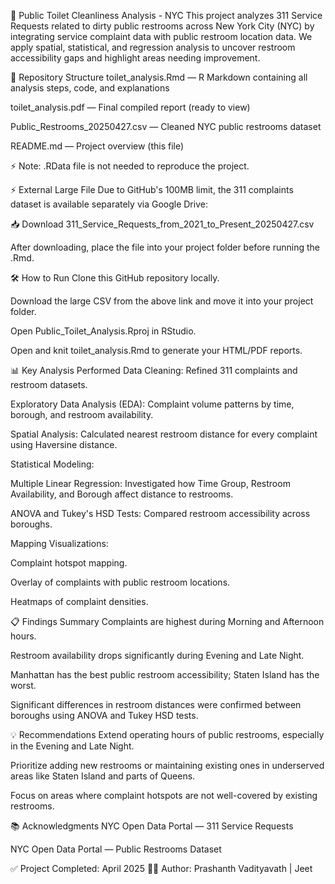 🚻 Public Toilet Cleanliness Analysis - NYC
This project analyzes 311 Service Requests related to dirty public restrooms across New York City (NYC) by integrating service complaint data with public restroom location data. We apply spatial, statistical, and regression analysis to uncover restroom accessibility gaps and highlight areas needing improvement.

📂 Repository Structure
toilet_analysis.Rmd — R Markdown containing all analysis steps, code, and explanations

toilet_analysis.pdf — Final compiled report (ready to view)

Public_Restrooms_20250427.csv — Cleaned NYC public restrooms dataset

README.md — Project overview (this file)

⚡ Note: .RData file is not needed to reproduce the project.

⚡ External Large File
Due to GitHub's 100MB limit, the 311 complaints dataset is available separately via Google Drive:

📥 Download 311_Service_Requests_from_2021_to_Present_20250427.csv

After downloading, place the file into your project folder before running the .Rmd.

🛠 How to Run
Clone this GitHub repository locally.

Download the large CSV from the above link and move it into your project folder.

Open Public_Toilet_Analysis.Rproj in RStudio.

Open and knit toilet_analysis.Rmd to generate your HTML/PDF reports.

📊 Key Analysis Performed
Data Cleaning: Refined 311 complaints and restroom datasets.

Exploratory Data Analysis (EDA): Complaint volume patterns by time, borough, and restroom availability.

Spatial Analysis: Calculated nearest restroom distance for every complaint using Haversine distance.

Statistical Modeling:

Multiple Linear Regression: Investigated how Time Group, Restroom Availability, and Borough affect distance to restrooms.

ANOVA and Tukey's HSD Tests: Compared restroom accessibility across boroughs.

Mapping Visualizations:

Complaint hotspot mapping.

Overlay of complaints with public restroom locations.

Heatmaps of complaint densities.

📋 Findings Summary
Complaints are highest during Morning and Afternoon hours.

Restroom availability drops significantly during Evening and Late Night.

Manhattan has the best public restroom accessibility; Staten Island has the worst.

Significant differences in restroom distances were confirmed between boroughs using ANOVA and Tukey HSD tests.

💡 Recommendations
Extend operating hours of public restrooms, especially in the Evening and Late Night.

Prioritize adding new restrooms or maintaining existing ones in underserved areas like Staten Island and parts of Queens.

Focus on areas where complaint hotspots are not well-covered by existing restrooms.

📚 Acknowledgments
NYC Open Data Portal — 311 Service Requests

NYC Open Data Portal — Public Restrooms Dataset

✅ Project Completed: April 2025
👨‍💻 Author: Prashanth Vadityavath | Jeet

